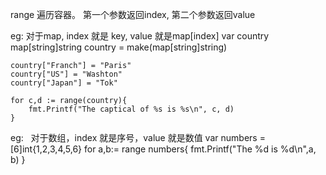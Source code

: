 range 遍历容器。
第一个参数返回index, 第二个参数返回value

eg: 对于map, index 就是 key, value 就是map[index]
	var country map[string]string
	country = make(map[string]string)

	country["Franch"] = "Paris"
	country["US"] = "Washton"
	country["Japan"] = "Tok"

	for c,d := range(country){
		fmt.Printf("The captical of %s is %s\n", c, d)
	}
	
eg:   对于数组，index 就是序号，value 就是数值
	var numbers = [6]int{1,2,3,4,5,6}
	for a,b:= range numbers{
		fmt.Printf("The %d is %d\n",a, b)
	}
